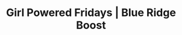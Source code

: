 ---
draft: false
title: "Girl Powered Fridays | Blue Ridge Boost"
page_title: "Girl Powered Fridays"
description: "Free STEM events for girls ages 6 to 8"
weight: "1"
ages: "Events for girls ages six to eight"

category_id: "gpf"
meetings: 
- meeting: "2024-09-13"
  data_item_description: "Block Coding"
  product_id: "gpf-2024-09-13"
- meeting: "2024-11-01"
  data_item_description: "Lego Robotics"
  product_id: "gpf-2024-11-01"
- meeting: "2025-01-10"
  data_item_description: "Vex Robotics"
  product_id: "gpf-2025-01-10"
- meeting: "2025-02-21"
  data_item_description: "Sphero Robotics"
  product_id: "gpf-2025-02-21"
- meeting: "2025-04-11"
  data_item_description: "Aerial Drones"
  product_id: "gpf-2025-04-11"
---